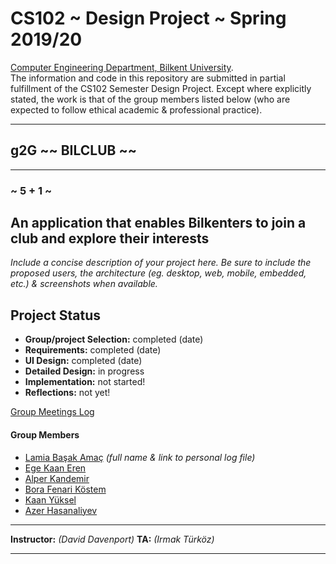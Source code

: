 # CS102 ~ Design Project ~ Spring 2019/20
[Computer Engineering Department, Bilkent University](http://w3.cs.bilkent.edu.tr/en/).  
The information and code in this repository are submitted in partial fulfillment of the CS102 Semester Design Project. Except where explicitly stated, the work is that of the group members listed below (who are expected to follow ethical academic & professional practice).
****
## g2G ~~ BILCLUB ~~
****
### ~ 5 + 1 ~

## An application that enables Bilkenters to join a club and explore their interests
_Include a concise description of your project here. Be sure to include the proposed users, the architecture (eg. desktop, web, mobile, embedded, etc.) & screenshots when available._
   
## Project Status
+ **Group/project Selection:** completed (date)
+ **Requirements:** completed (date)
+ **UI Design:** completed (date)
+ **Detailed Design:** in progress
+ **Implementation:** not started!
+ **Reflections:** not yet!

[Group Meetings Log](group/meetingslog.md)
#### Group Members
- [Lamia Başak Amaç](LamiaLog.md)    _(full name & link to personal log file)_
- [Ege Kaan Eren](g2G/member2_log.md)
- [Alper Kandemir](g2G/member3_log.md)
- [Bora Fenari Köstem](g2G/member4_log.md)
- [Kaan Yüksel](g2G/member5_log.md)
- [Azer Hasanaliyev](g2G/member6_log.md)

****
**Instructor:** _(David Davenport)_   **TA:**  _(Irmak Türköz)_
****

